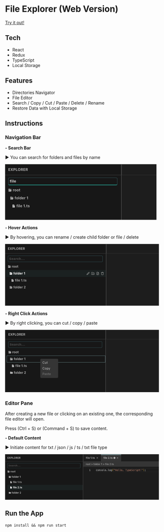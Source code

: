 # File Explorer (Web Version)

[Try it out!](https://shuuuuting.github.io/file-explorer/)

## Tech

- React
- Redux
- TypeScript
- Local Storage

## Features

- Directories Navigator
- File Editor
- Search / Copy / Cut / Paste / Delete / Rename
- Restore Data with Local Storage 

## Instructions

### Navigation Bar

**- Search Bar**

▶ You can search for folders and files by name

![search-bar](./public/imgs/search-bar.png)

**- Hover Actions**

▶ By hovering, you can rename / create child folder or file / delete

![hover-actions](./public/imgs/hover-actions.png)

**- Right Click Actions**

▶ By right clicking, you can cut / copy / paste

![right-click-actions](./public/imgs/right-click-actions.png)

### Editor Pane

After creating a new file or clicking on an existing one, the corresponding file editor will open.

Press (Ctrl + S) or (Command + S) to save content.

**- Default Content**

▶ Initiate content for txt / json / js / ts / txt file type 

![init-content](./public/imgs/init-content.png)


## Run the App

```shell
npm install && npm run start
```